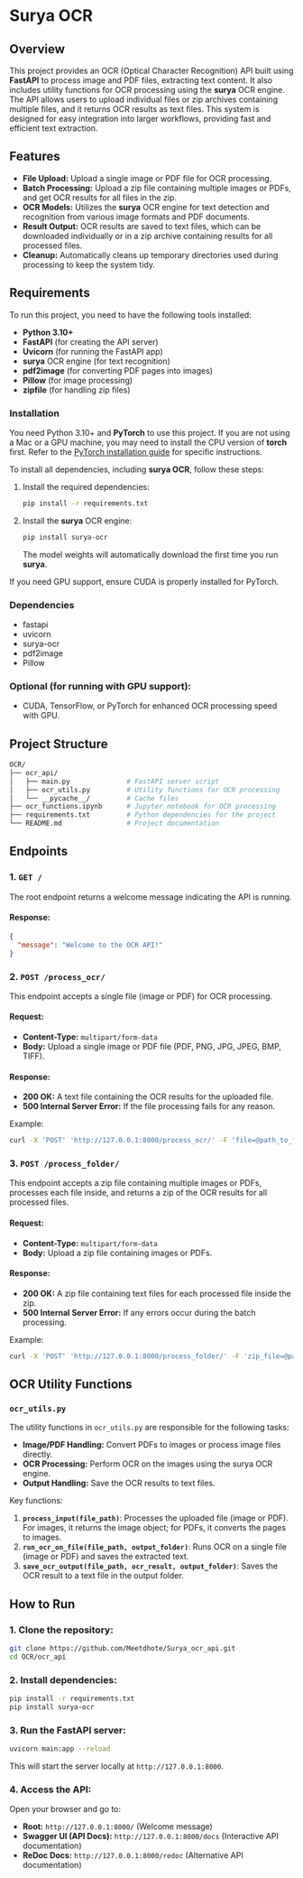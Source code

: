 
# Surya OCR 

## Overview
This project provides an OCR (Optical Character Recognition) API built using **FastAPI** to process image and PDF files, extracting text content. It also includes utility functions for OCR processing using the **surya** OCR engine. The API allows users to upload individual files or zip archives containing multiple files, and it returns OCR results as text files. This system is designed for easy integration into larger workflows, providing fast and efficient text extraction.

## Features
- **File Upload:** Upload a single image or PDF file for OCR processing.
- **Batch Processing:** Upload a zip file containing multiple images or PDFs, and get OCR results for all files in the zip.
- **OCR Models:** Utilizes the **surya** OCR engine for text detection and recognition from various image formats and PDF documents.
- **Result Output:** OCR results are saved to text files, which can be downloaded individually or in a zip archive containing results for all processed files.
- **Cleanup:** Automatically cleans up temporary directories used during processing to keep the system tidy.

## Requirements
To run this project, you need to have the following tools installed:
- **Python 3.10+**
- **FastAPI** (for creating the API server)
- **Uvicorn** (for running the FastAPI app)
- **surya** OCR engine (for text recognition)
- **pdf2image** (for converting PDF pages into images)
- **Pillow** (for image processing)
- **zipfile** (for handling zip files)

### Installation
You need Python 3.10+ and **PyTorch** to use this project. If you are not using a Mac or a GPU machine, you may need to install the CPU version of **torch** first. Refer to the [PyTorch installation guide](https://pytorch.org/get-started/locally/) for specific instructions.

To install all dependencies, including **surya OCR**, follow these steps:

1. Install the required dependencies:
   ```bash
   pip install -r requirements.txt
   ```

2. Install the **surya** OCR engine:
   ```bash
   pip install surya-ocr
   ```
   The model weights will automatically download the first time you run **surya**.

If you need GPU support, ensure CUDA is properly installed for PyTorch.

### Dependencies
- fastapi
- uvicorn
- surya-ocr
- pdf2image
- Pillow

### Optional (for running with GPU support):
- CUDA, TensorFlow, or PyTorch for enhanced OCR processing speed with GPU.

## Project Structure
```bash
OCR/
├── ocr_api/
│   ├── main.py              # FastAPI server script
│   ├── ocr_utils.py         # Utility functions for OCR processing
│   └── __pycache__/         # Cache files
├── ocr_functions.ipynb      # Jupyter notebook for OCR processing
├── requirements.txt         # Python dependencies for the project
└── README.md                # Project documentation
```

## Endpoints

### 1. `GET /`
The root endpoint returns a welcome message indicating the API is running.

#### Response:
```json
{
  "message": "Welcome to the OCR API!"
}
```

### 2. `POST /process_ocr/`
This endpoint accepts a single file (image or PDF) for OCR processing.

#### Request:
- **Content-Type:** `multipart/form-data`
- **Body:** Upload a single image or PDF file (PDF, PNG, JPG, JPEG, BMP, TIFF).

#### Response:
- **200 OK:** A text file containing the OCR results for the uploaded file.
- **500 Internal Server Error:** If the file processing fails for any reason.

Example:
```bash
curl -X 'POST' 'http://127.0.0.1:8000/process_ocr/' -F 'file=@path_to_file.pdf'
```

### 3. `POST /process_folder/`
This endpoint accepts a zip file containing multiple images or PDFs, processes each file inside, and returns a zip of the OCR results for all processed files.

#### Request:
- **Content-Type:** `multipart/form-data`
- **Body:** Upload a zip file containing images or PDFs.

#### Response:
- **200 OK:** A zip file containing text files for each processed file inside the zip.
- **500 Internal Server Error:** If any errors occur during the batch processing.

Example:
```bash
curl -X 'POST' 'http://127.0.0.1:8000/process_folder/' -F 'zip_file=@path_to_folder.zip'
```

## OCR Utility Functions

### `ocr_utils.py`
The utility functions in `ocr_utils.py` are responsible for the following tasks:
- **Image/PDF Handling:** Convert PDFs to images or process image files directly.
- **OCR Processing:** Perform OCR on the images using the surya OCR engine.
- **Output Handling:** Save the OCR results to text files.

Key functions:
1. **`process_input(file_path)`**: Processes the uploaded file (image or PDF). For images, it returns the image object; for PDFs, it converts the pages to images.
2. **`run_ocr_on_file(file_path, output_folder)`**: Runs OCR on a single file (image or PDF) and saves the extracted text.
3. **`save_ocr_output(file_path, ocr_result, output_folder)`**: Saves the OCR result to a text file in the output folder.

## How to Run

### 1. Clone the repository:
```bash
git clone https://github.com/Meetdhote/Surya_ocr_api.git
cd OCR/ocr_api
```

### 2. Install dependencies:
```bash
pip install -r requirements.txt
pip install surya-ocr
```

### 3. Run the FastAPI server:
```bash
uvicorn main:app --reload
```
This will start the server locally at `http://127.0.0.1:8000`.

### 4. Access the API:
Open your browser and go to:
- **Root:** `http://127.0.0.1:8000/` (Welcome message)
- **Swagger UI (API Docs):** `http://127.0.0.1:8000/docs` (Interactive API documentation)
- **ReDoc Docs:** `http://127.0.0.1:8000/redoc` (Alternative API documentation)


